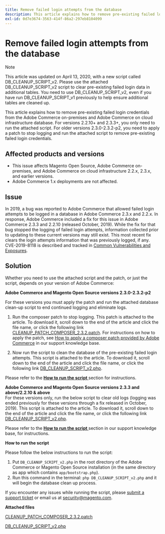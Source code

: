```yaml
---
title: Remove failed login attempts from the database
description: This article explains how to remove pre-existing failed login credentials from the Adobe Commerce on-premises and Adobe Commerce on cloud infrastructure database. For versions 2.2.10+ and 2.3.3+, you only need to run the attached script. For older versions 2.3.0-2.3.2-p2, you need to apply a patch to stop logging and run the attached script to remove pre-existing failed login credentials.
exl-id: 0d7e3674-3563-414f-86a2-297eb8104099
---
```

# Remove failed login attempts from the database

>[!NOTE]
>
>This article was updated on April 13, 2020, with a new script called DB\_CLEANUP\_SCRIPT\_v2. Please use the attached DB\_CLEANUP\_SCRIPT\_v2 script to clear pre-existing failed login data in additional tables. You need to use DB\_CLEANUP\_SCRIPT\_v2, even if you have run DB\_CLEANUP\_SCRIPT\_v1 previously to help ensure additional tables are cleaned up.

This article explains how to remove pre-existing failed login credentials from the Adobe Commerce on-premises and Adobe Commerce on cloud infrastructure database. For versions 2.2.10+ and 2.3.3+, you only need to run the attached script. For older versions 2.3.0-2.3.2-p2, you need to apply a patch to stop logging and run the attached script to remove pre-existing failed login credentials.

## **Affected products and versions**

* This issue affects Magento Open Source, Adobe Commerce on-premises, and Adobe Commerce on cloud infrastructure 2.2.x, 2.3.x, and earlier versions.
* Adobe Commerce 1.x deployments are not affected.

## Issue

In 2019, a bug was reported to Adobe Commerce that allowed failed login attempts to be logged in a database in Adobe Commerce 2.3.x and 2.2.x. In response, Adobe Commerce included a fix for this issue in Adobe Commerce 2.3.3 and 2.2.10 (released October, 2019). While the fix for that bug stopped the logging of failed login attempts, information collected prior to updating to these current versions may still exist. This most recent fix clears the login attempts information that was previously logged, if any.   CVE-2019-8118 is described and tracked in [Common Vulnerabilities and Exposures](https://cve.mitre.org/cgi-bin/cvename.cgi?name=CVE-2019-8118).

## Solution

Whether you need to use the attached script and the patch, or just the script, depends on your version of Adobe Commerce:

 **Adobe Commerce and Magento Open Source versions 2.3.0-2.3.2-p2**

For these versions you must apply the patch and run the attached database clean-up script to end continued logging and eliminate logs.

1. Run the composer patch to stop logging. This patch is attached to the article. To download it, scroll down to the end of the article and click the file name, or click the following link [CLEANUP\_PATCH\_COMPOSER\_2.3.2.patch](assets/CLEANUP_PATCH_COMPOSER_2.3.2.patch.zip). For instructions on how to apply the patch, see [How to apply a composer patch provided by Adobe Commerce](https://support.magento.com/hc/en-us/articles/360028367731) in our support knowledge base.

1. Now run the script to clean the database of the pre-existing failed login attempts. This script is attached to the article. To download it, scroll down to the end of the article and click the file name, or click the following link [DB\_CLEANUP\_SCRIPT\_v2.php](assets/DB_CLEANUP_SCRIPT_v2.php.zip).

Please refer to the [ **How to run the script** ](https://support.magento.com/hc/en-us/articles/360040209352#run_script) section for instructions.

 **Adobe Commerce and Magento Open Source versions 2.3.3 and above/2.2.10 & above**<br>
For these versions only, run the below script to clear old logs (logging was ended previously for these versions through a fix released in October, 2019). This script is attached to the article. To download it, scroll down to the end of the article and click the file name, or click the following link [DB\_CLEANUP\_SCRIPT\_v2.php](assets/DB_CLEANUP_SCRIPT_v2.php.zip).

Please refer to the [ **How to run the script** ](https://support.magento.com/hc/en-us/articles/360040209352#run_script) section in our support knowledge base, for instructions.

 **How to run the script**

Please follow the below instructions to run the script:

1. Put `DB_CLEANUP_SCRIPT_v2.php` in the root directory of the Adobe Commerce or Magento Open Source installation (in the same directory as app which contains `app/bootstrap.php`).
1. Run this command in the terminal: `php DB_CLEANUP_SCRIPT_v2.php` and it will begin the database clean up process.

If you encounter any issues while running the script, please [submit a support ticket](/help/help-center-guide/help-center/magento-help-center-user-guide.md#submit-ticket) or email us at [security@magento.com](mailto:security@magento.com).

 **Attached files**

[CLEANUP\_PATCH\_COMPOSER\_2.3.2.patch](assets/CLEANUP_PATCH_COMPOSER_2.3.2.patch.zip)

[DB\_CLEANUP\_SCRIPT\_v2.php](assets/DB_CLEANUP_SCRIPT_v2.php.zip)
